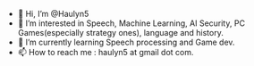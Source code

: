 - 👋 Hi, I’m @Haulyn5
- 👀 I’m interested in Speech, Machine Learning, AI Security, PC Games(especially strategy ones), language and history.
- 🌱 I’m currently learning Speech processing and Game dev.
- 📫 How to reach me : haulyn5 at gmail dot com.


<!---
Haulyn5/Haulyn5 is a ✨ special ✨ repository because its `README.md` (this file) appears on your GitHub profile.
You can click the Preview link to take a look at your changes.
--->
